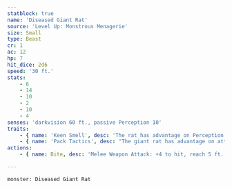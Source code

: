 ```yaml
---
statblock: true
name: 'Diseased Giant Rat'
source: 'Level Up: Monstrous Menagerie'
size: Small
type: Beast
cr: 1
ac: 12
hp: 7
hit_dice: 2d6
speed: '30 ft.'
stats:
    - 6
    - 14
    - 10
    - 2
    - 10
    - 4
senses: 'darkvision 60 ft., passive Perception 10'
traits:
    - { name: 'Keen Smell', desc: 'The rat has advantage on Perception checks that rely on smell.' }
    - { name: 'Pack Tactics', desc: "The giant rat has advantage on attack rolls against a creature if at least one of the rat's allies is within 5 feet of the creature and not incapacitated." }
actions:
    - { name: Bite, desc: 'Melee Weapon Attack: +4 to hit, reach 5 ft., one target. Hit: 4 (1d4+2) piercing damage. Giant rats who dwell in sewers and filth can carry debilitating disease. A creature bitten by a diseased giant rat makes a DC 10 Constitution saving throw or it becomes infected with sewer plague.' }

---
```

```statblock
monster: Diseased Giant Rat
```
